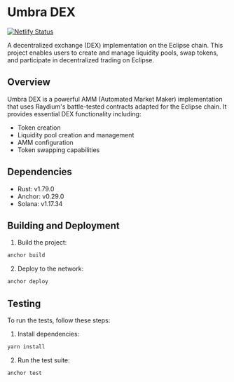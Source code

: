 # Umbra DEX

[![Netlify Status](https://api.netlify.com/api/v1/badges/27a8d059-9816-447e-bd0b-940b8e086a8e/deploy-status)](https://app.netlify.com/sites/umbra-dex/deploys)

A decentralized exchange (DEX) implementation on the Eclipse chain. This project enables users to create and manage liquidity pools, swap tokens, and participate in decentralized trading on Eclipse.

## Overview

Umbra DEX is a powerful AMM (Automated Market Maker) implementation that uses Raydium's battle-tested contracts adapted for the Eclipse chain. It provides essential DEX functionality including:

- Token creation
- Liquidity pool creation and management
- AMM configuration
- Token swapping capabilities

## Dependencies
- Rust: v1.79.0
- Anchor: v0.29.0
- Solana: v1.17.34

## Building and Deployment

1. Build the project:
```bash
anchor build
```

2. Deploy to the network:
```bash
anchor deploy
```

## Testing

To run the tests, follow these steps:

1. Install dependencies:
```bash
yarn install
```

2. Run the test suite:
```bash
anchor test
```